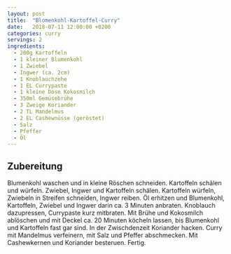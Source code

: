 ```yaml
---
layout: post
title:  "Blomenkohl-Kartoffel-Curry"
date:   2018-07-11 12:00:00 +0200
categories: curry
servings: 2
ingredients:
  - 200g Kartoffeln
  - 1 kleiner Blumenkohl
  - 1 Zwiebel
  - Ingwer (ca. 2cm)
  - 1 Knoblauchzehe
  - 1 EL Currypaste
  - 1 kleine Dose Kokosmilch
  - 350ml Gemüsebrühe
  - 3 Zweige Koriander
  - 2 TL Mandelmus
  - 2 EL Cashewnüsse (geröstet)
  - Salz
  - Pfeffer
  - Öl
---
```


## Zubereitung

Blumenkohl waschen und in kleine Röschen schneiden.
Kartoffeln schälen und würfeln.
Zwiebel, Ingwer und Kartoffeln schälen. Kartoffeln würfeln, Zwiebeln in Streifen schneiden, Ingwer reiben.
Öl erhitzen und Blumenkohl, Kartoffeln, Zwiebel und Ingwer darin ca. 3 Minuten anbraten. Knoblauch dazupressen, Currypaste kurz mitbraten.
Mit Brühe und Kokosmilch ablöschen und mit Deckel ca. 20 Minuten köcheln lassen, bis Blumenkohl und Kartoffeln fast gar sind.
In der Zwischdenzeit Koriander hacken.
Curry mit Mandelmus verfeinern, mit Salz und Pfeffer abschmecken. Mit Cashewkernen und Koriander besteruen.
Fertig.